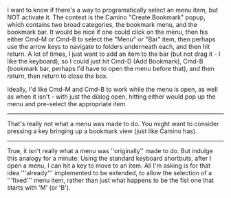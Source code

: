 I want to know if there's a way to programatically select an menu item, but NOT activate it.  The context is the Camino "Create Bookmark" popup, which contains two broad categories, the bookmark menu, and the bookmark bar.  It would be nice if one could click on the menu, then his either Cmd-M or Cmd-B to select the "Menu" or "Bar" item, then perhaps use the arrow keys to navigate to folders underneath each,  and then hit return.  A lot of times, I just want to add an item to the bar (but not drag it - I like the keyboard), so I could just hit Cmd-D (Add Bookmark), Cmd-B (bookmark bar, perhaps I'd have to open the menu before that), and then return, then return to close the box.

  Ideally, I'd like Cmd-M and Cmd-B to work while the menu is open, as well as when it isn't - with just the dialog open, hitting either would pop up the menu and pre-select the appropriate item.

---

That's really not what a menu was made to do. You might want to consider pressing a key bringing up a bookmark view (just like Camino has).

---

True, it isn't really what a menu was ''originally'' made to do.  But indulge this analogy for a minute:  Using the standard keyboard shortbuts, after I open a menu, I can hit a key to move to an item.  All I'm asking is for that idea '''already''' implemented to be extended, to allow the selection of a '''fixed''' menu item, rather than just what happens to be the fist one that starts with 'M' (or 'B').